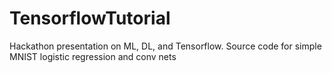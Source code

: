 # TensorflowTutorial
Hackathon presentation on ML, DL, and Tensorflow. Source code for simple MNIST logistic regression and conv nets
